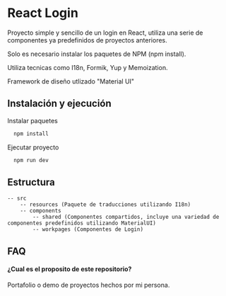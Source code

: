 
# React Login

Proyecto simple y sencillo de un login en React, utiliza una serie de componentes ya predefinidos de proyectos anteriores.

Solo es necesario instalar los paquetes de NPM (npm install).

Utiliza tecnicas como I18n, Formik, Yup y Memoization.

Framework de diseño utlizado "Material UI"


## Instalación y ejecución

Instalar paquetes
```bash
  npm install
```

Ejecutar proyecto
```bash
  npm run dev
```


## Estructura

```
-- src
    -- resources (Paquete de traducciones utilizando I18n)
    -- components
        -- shared (Componentes compartidos, incluye una variedad de componentes predefinidos utilizando MaterialUI)
        -- workpages (Componentes de Login)

```
## FAQ

#### ¿Cual es el proposito de este repositorio?

Portafolio o demo de proyectos hechos por mi persona.
